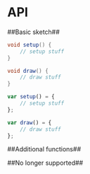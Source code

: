 API
===


##Basic sketch##



```java
void setup() {
	// setup stuff
}

void draw() {
	// draw stuff
}
```


```javascript
var setup() = {
	// setup stuff
};

var draw() = {
	// draw stuff
};
```



##Additional functions##


##No longer supported##